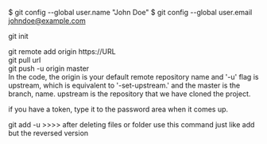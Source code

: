 $ git config --global user.name "John Doe" 
$ git config --global user.email johndoe@example.com 
 
git init 
 
git remote add origin https://URL  
git pull url  
git push -u origin master  
In the code, the origin is your default remote repository name and '-u' flag is   upstream, which is equivalent to '-set-upstream.' and the master is the branch, name.   upstream is the repository that we have cloned the project.  

if you have a token, type it to the password area when it comes up.  
 
 git add -u >>>> after deleting files or folder use this command
 just like add but the reversed version
